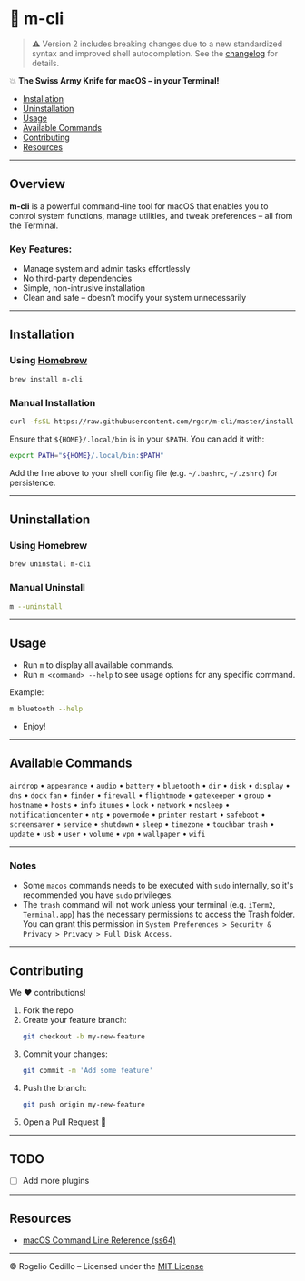 #  m-cli

> ⚠️ Version 2 includes breaking changes due to a new standardized syntax and improved shell autocompletion.
> See the [changelog](CHANGELOG.md) for details.


💥 **The Swiss Army Knife for macOS – in your Terminal!**

- [Installation](#installation)
- [Uninstallation](#uninstallation)
- [Usage](#usage)
- [Available Commands](#available-commands)
- [Contributing](#contributing)
- [Resources](#resources)

---

## Overview

**m-cli** is a powerful command-line tool for macOS that enables you to control system functions, manage utilities, and tweak preferences – all from the Terminal.

### Key Features:
-  Manage system and admin tasks effortlessly
-  No third-party dependencies
-  Simple, non-intrusive installation
-  Clean and safe – doesn’t modify your system unnecessarily

---

## Installation

###  Using [Homebrew](https://brew.sh/)
```sh
brew install m-cli
```

###  Manual Installation
```sh
curl -fsSL https://raw.githubusercontent.com/rgcr/m-cli/master/install.sh | bash
```

Ensure that `${HOME}/.local/bin` is in your `$PATH`. You can add it with:

```sh
export PATH="${HOME}/.local/bin:$PATH"
```

Add the line above to your shell config file (e.g. `~/.bashrc`, `~/.zshrc`) for persistence.


---

## Uninstallation

###  Using Homebrew
```sh
brew uninstall m-cli
```

### Manual Uninstall
```sh
m --uninstall
```

---

## Usage

- Run `m` to display all available commands.
- Run `m <command> --help` to see usage options for any specific command.

Example:
```sh
m bluetooth --help
```

- Enjoy!

---

## Available Commands

`airdrop` • `appearance` • `audio` • `battery` • `bluetooth` • `dir` • `disk` • `display` • `dns` • `dock`
`fan` • `finder` • `firewall` • `flightmode` • `gatekeeper` • `group` • `hostname` • `hosts` • `info`
`itunes` • `lock` • `network` • `nosleep` • `notificationcenter` • `ntp` • `powermode` • `printer`
`restart` • `safeboot` • `screensaver` • `service` • `shutdown` • `sleep` • `timezone` • `touchbar`
`trash` • `update` • `usb` • `user` • `volume` • `vpn` • `wallpaper` • `wifi`

---

### Notes
- Some `macos` commands needs to be executed with `sudo` internally, so it's recommended you have `sudo` privileges.
- The `trash` command will not work unless your terminal (e.g. `iTerm2`, `Terminal.app`) has the necessary permissions to access the Trash folder. You can grant this permission in `System Preferences > Security & Privacy > Privacy > Full Disk Access`.

---


## Contributing

We ❤️ contributions!

1. Fork the repo
2. Create your feature branch:
   ```sh
   git checkout -b my-new-feature
   ```
3. Commit your changes:
   ```sh
   git commit -m 'Add some feature'
   ```
4. Push the branch:
   ```sh
   git push origin my-new-feature
   ```
5. Open a Pull Request 🚀

---

## TODO
- [ ] Add more plugins

---

## Resources

- [macOS Command Line Reference (ss64)](https://ss64.com/osx/)

---

© Rogelio Cedillo – Licensed under the [MIT License](LICENSE.md)

